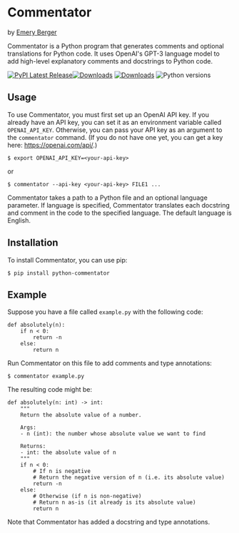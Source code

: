# Commentator

by [Emery Berger](https://emeryberger.com)

Commentator is a Python program that generates comments and optional
translations for Python code. It uses OpenAI's GPT-3 language model to
add high-level explanatory comments and docstrings to Python code.

[![PyPI Latest Release](https://img.shields.io/pypi/v/python-commentator.svg)](https://pypi.org/project/python-commentator/)[![Downloads](https://pepy.tech/badge/python-commentator)](https://pepy.tech/project/python-commentator) [![Downloads](https://pepy.tech/badge/python-commentator/month)](https://pepy.tech/project/python-commentator) ![Python versions](https://img.shields.io/pypi/pyversions/python-commentator.svg?style=flat-square)

## Usage

To use Commentator, you must first set up an OpenAI API key. If you
already have an API key, you can set it as an environment variable
called `OPENAI_API_KEY`. Otherwise, you can pass your API key as an
argument to the `commentator` command. (If you do not have one yet,
you can get a key here: https://openai.com/api/.)

```
$ export OPENAI_API_KEY=<your-api-key>
```

or

```
$ commentator --api-key <your-api-key> FILE1 ...
```

Commentator takes a path to a Python file and an optional language
parameter. If language is specified, Commentator translates each
docstring and comment in the code to the specified language. The
default language is English.


## Installation

To install Commentator, you can use pip:

```
$ pip install python-commentator
```

## Example

Suppose you have a file called `example.py` with the following code:

```
def absolutely(n):
    if n < 0:
        return -n
    else:
        return n
```

Run Commentator on this file to add comments and type annotations:

```
$ commentator example.py
```

The resulting code might be:

```
def absolutely(n: int) -> int:
    """
    Return the absolute value of a number.
    
    Args:
    - n (int): the number whose absolute value we want to find
    
    Returns:
    - int: the absolute value of n
    """
    if n < 0:
        # If n is negative
        # Return the negative version of n (i.e. its absolute value)
        return -n
    else:
        # Otherwise (if n is non-negative)
        # Return n as-is (it already is its absolute value)
        return n
```

Note that Commentator has added a docstring and type annotations.




